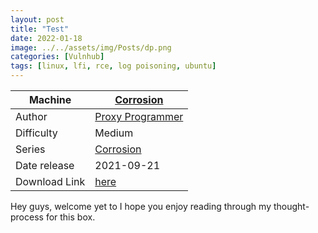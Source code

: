 ```yaml
---
layout: post
title: "Test"
date: 2022-01-18
image: ../../assets/img/Posts/dp.png
categories: [Vulnhub]
tags: [linux, lfi, rce, log poisoning, ubuntu]
---
```


| Machine       | [Corrosion](https://www.vulnhub.com/entry/corrosion-2,745/)              |
| ------------- | ------------------------------------------------------------------------ |
| Author        | [Proxy Programmer](https://www.vulnhub.com/author/proxy-programmer,812/) |
| Difficulty    | Medium                                                                   |
| Series        | [Corrosion](https://www.vulnhub.com/series/corrosion,491/)               |
| Date release  | 2021-09-21                                                               |
| Download Link | [here](https://download.vulnhub.com/corrosion/Corrosion2.ova)            |

Hey guys, welcome yet to I hope you enjoy reading through my thought-process for this box.



